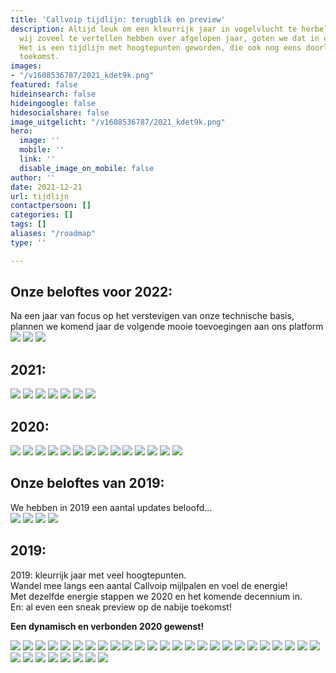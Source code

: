 ```yaml
---
title: 'Callvoip tijdlijn: terugblik en preview'
description: Altijd leuk om een kleurrijk jaar in vogelvlucht te herbeleven. Omdat
  wij zoveel te vertellen hebben over afgelopen jaar, goten we dat in een leuk jasje.
  Het is een tijdlijn met hoogtepunten geworden, die ook nog eens doorloopt in de
  toekomst.
images:
- "/v1608536787/2021_kdet9k.png"
featured: false
hideinsearch: false
hideingoogle: false
hidesocialshare: false
image_uitgelicht: "/v1608536787/2021_kdet9k.png"
hero:
  image: ''
  mobile: ''
  link: ''
  disable_image_on_mobile: false
author: ''
date: 2021-12-21
url: tijdlijn
contactpersoon: []
categories: []
tags: []
aliases: "/roadmap"
type: ''

---
```

<h2>Onze beloftes voor 2022:</h2>
Na een jaar van focus op het verstevigen van onze technische basis, plannen we komend jaar de volgende mooie toevoegingen aan ons platform
<img src="https://res.cloudinary.com/callvoip/image/upload/v1608537536/webcalls2_jac0f9.png">
<img src="https://res.cloudinary.com/callvoip/image/upload/v1608537761/phonebook_gqfked.png">
<img src="https://res.cloudinary.com/callvoip/image/upload/v1608537298/reportingcdr_yumnrk.png">
<h2>2021:</h2>
<img src="https://res.cloudinary.com/callvoip/image/upload/v1608046277/Onderhoud_vieirr.png">
<a target="_blank" href="https://www.callvoip.nl/nieuws/hybridewerken/"><img src="https://res.cloudinary.com/callvoip/image/upload/v1608046277/hybride_sls3ya.png"></a>
<a target="_blank" href="https://www.callvoip.nl/marketplace"><img src="https://res.cloudinary.com/callvoip/image/upload/v1608046277/Marketplace_mp4glx.png"></a>
<a target="_blank" href="https://www.callvoip.nl/qaller"><img src="https://res.cloudinary.com/callvoip/image/upload/v1608046277/qaller_update_gefcph.png"></a>
<a target="_blank" href="/overons/team/"><img src="https://res.cloudinary.com/callvoip/image/upload/v1608046277/arjan_k2gbop.png"></a>
<a target="_blank" href="https://www.callvoip.nl/interview-mark-minnaard-redcactus/"><img src="https://res.cloudinary.com/callvoip/image/upload/v1608046277/Redcactus_wsp0vt.png"></a>
<img src="https://res.cloudinary.com/callvoip/image/upload/v1608536787/2021_rzls03.png">
<h2>2020:</h2>
<a target="_blank" href="https://www.callvoip.nl/nieuws/webcalls/"><img src="https://res.cloudinary.com/callvoip/image/upload/v1608046277/Webcals_part_2_q4weh3.png"></a>
<a target="_blank" href="https://www.callvoip.nl/yealink-ruggedized-unboxing/"><img src="https://res.cloudinary.com/callvoip/image/upload/v1608046277/Ruggedized_rttbv6.png"></a>
<a target="_blank" href="https://www.callvoip.nl/overons/team/"><img src="https://res.cloudinary.com/callvoip/image/upload/v1608046277/Tom_qv6vhr.png"></a>
<a target="_blank" href="https://www.linkedin.com/feed/update/urn:li:activity:6698918835040382976"><img src="https://res.cloudinary.com/callvoip/image/upload/v1608046277/Waterloo_r2vxiq.png"></a>
<a target="_blank" href="https://www.callvoip.nl/callvoip-koppelt-met-microsoft-teams/"><img src="https://res.cloudinary.com/callvoip/image/upload/v1608046101/MS_Team_koppeling_bdpy7p.png"></a>
<a target="_blank" href="https://www.callvoip.nl/telefonie/functionaliteiten/yealink-meeting/"><img src="https://res.cloudinary.com/callvoip/image/upload/v1608046100/Yealink_Meeting_mzv9si.png"></a>
<a target="_blank" href="https://www.callvoip.nl/telefonie/functionaliteiten/crm-lookup/"><img src="https://res.cloudinary.com/callvoip/image/upload/v1608046099/CRM_Lookup_yytvmi.png"></a>
<a target="_blank" href="https://www.callvoip.nl/verbonden/"><img src="https://res.cloudinary.com/callvoip/image/upload/v1608046099/podcast_verbonden_ntaud4.png"></a>
<a target="_blank" href="https://www.callvoip.nl/nieuws/voip-oplossing-voor-startende-ondernemers-7-tips/"><img src="https://res.cloudinary.com/callvoip/image/upload/v1608046099/tips_ondernemers_shwfa7.png"></a>
<a target="_blank" href="https://www.callvoip.nl/nieuws/qaller-android-update-nu-beschikbaar/"><img src="https://res.cloudinary.com/callvoip/image/upload/v1608041909/Qaller_update_android_gvwkg6.png"></a>
<a target="_blank" href="https://www.callvoip.nl/nieuws/top-10-thuiswerk-tools-voor-zorgeloos-thuiswerken/"><img src="https://res.cloudinary.com/callvoip/image/upload/v1608041909/thuiswerk_vju3mx.png"></a>
<a target="_blank" href="https://www.callvoip.nl/nieuws/corona/"><img src="https://res.cloudinary.com/callvoip/image/upload/v1608041909/Corona_knvqla.png"></a>
<a target="_blank" href="https://www.callvoip.nl/carnaval/"><img src="https://res.cloudinary.com/callvoip/image/upload/v1608041909/Carnaval_ukwpxo.png"></a>
<a target="_blank" href="https://www.callvoip.nl/whatsapp-business-blog/"><img src="https://res.cloudinary.com/callvoip/image/upload/v1608043846/whatsapp_business_bgvzuo.png"></a>

<h2>Onze beloftes van 2019:</h2>

We hebben in 2019 een aantal updates beloofd...  
<a target="_blank" href="https://www.callvoip.nl/telefonie/functionaliteiten/webcalls/"><img src="https://res.cloudinary.com/callvoip/image/upload/v1608041909/Group_2_wsm4md.png"></a>
<a target="_blank" href="https://www.callvoip.nl/oplossingen/trunk/"><img src="https://res.cloudinary.com/callvoip/image/upload/v1608041909/Group_3_lgogxs.png"></a>
<a target="_blank" href="https://www.callvoip.nl/telefonie/functionaliteiten/wachtrij/"><img src="https://res.cloudinary.com/callvoip/image/upload/v1608041909/Group_4_ur6ta9.png"></a>
<a target="_blank" href="https://www.callvoip.nl/telefonie/functionaliteiten/2fa/"><img src="https://res.cloudinary.com/callvoip/image/upload/v1608041909/Group_1_krxxrg.png"></a>

<h2>2019:</h2>
2019: kleurrijk jaar met veel hoogtepunten.<br>
Wandel mee langs een aantal Callvoip mijlpalen en voel de energie!<br>
Met dezelfde energie stappen we 2020 en het komende decennium in. <br>
En: al even een sneak preview op de nabije toekomst!

<b>Een dynamisch en verbonden 2020 gewenst!</b>

[![](https://res.cloudinary.com/callvoip/image/upload/v1577778624/2fa_a8fctw.png)](https://www.callvoip.nl/ondersteuning/algemeen/nieuwsbrieven-overzicht/ "2FA")
[![](https://res.cloudinary.com/callvoip/image/upload/v1577778616/uc_vwp4mj.png)](https://www.callvoip.nl/ondersteuning/algemeen/nieuwsbrieven-overzicht/ "Bellen")
[![](https://res.cloudinary.com/callvoip/image/upload/v1577778604/yealink_eht5lc.png)](https://www.callvoip.nl/ondersteuning/algemeen/nieuwsbrieven-overzicht/ "Yealink")
[![](https://res.cloudinary.com/callvoip/image/upload/v1577778590/queue_ji33f7.png)](https://www.callvoip.nl/ondersteuning/algemeen/nieuwsbrieven-overzicht/ "Wachtrij")
[![](https://res.cloudinary.com/callvoip/image/upload/v1577778581/trunk_dzegj7.png)](https://www.callvoip.nl/ondersteuning/algemeen/nieuwsbrieven-overzicht/ "Trunk")
[![](https://res.cloudinary.com/callvoip/image/upload/v1577781063/2020_dqy2yo.png)](https://www.callvoip.nl/ondersteuning/algemeen/nieuwsbrieven-overzicht/ "2020")
[![](https://res.cloudinary.com/callvoip/image/upload/v1577778552/kerst_vv2uz9.png)](https://www.callvoip.nl/kerst-klant-verhaal-2019/ "Kerst Verhaal")
[![](https://res.cloudinary.com/callvoip/image/upload/v1577778539/mythen_rvjkgi.png)](https://www.callvoip.nl/5-mythen-over-voip/ "5 Mythen over VoIP")
![](https://res.cloudinary.com/callvoip/image/upload/v1577778523/forum_cgt9vq.png)
[![](https://res.cloudinary.com/callvoip/image/upload/v1577778513/promotie_ok1w92.png)](https://www.callvoip.nl/bezoek-ons-tijdens-de-promotiedagen2019/ "Promotiedagen")
![](https://res.cloudinary.com/callvoip/image/upload/v1577778501/billboard_vlbqtj.png)
![](https://res.cloudinary.com/callvoip/image/upload/v1577778485/tim2_ullxis.png)
[![](https://res.cloudinary.com/callvoip/image/upload/v1577778467/qaller3_zmkeji.png)](https://mailchi.mp/callvoip/sep19-nieuweqaller_callvoipdsl "Qaller 3.0")
![](https://res.cloudinary.com/callvoip/image/upload/v1577778410/roy_mernpa.png)
![](https://res.cloudinary.com/callvoip/image/upload/v1577778399/isdn_wtdmdf.png)
[![](https://res.cloudinary.com/callvoip/image/upload/v1577778387/site_woyxrm.png)](https://mailchi.mp/callvoip/sep19-nieuwewebsite "Nieuwe Website")
![](https://res.cloudinary.com/callvoip/image/upload/v1577778374/logo_l791lf.png)
![](https://res.cloudinary.com/callvoip/image/upload/v1577778360/tim_gebucs.png)
![](https://res.cloudinary.com/callvoip/image/upload/v1577778350/panasonic_ylmkv4.png)
![](https://res.cloudinary.com/callvoip/image/upload/v1577778338/doorverbindne_jyggpn.png)
![](https://res.cloudinary.com/callvoip/image/upload/v1577778324/id_tevflk.png)
![](https://res.cloudinary.com/callvoip/image/upload/v1577778307/monitor_iguchj.png)
[![](https://res.cloudinary.com/callvoip/image/upload/v1577778274/feature_paumvz.png)](https://www.simmpl.nl/downloads/Simmpl_feature-update_juli-2019.pdf "UC update")
[![](https://res.cloudinary.com/callvoip/image/upload/v1577778254/dion_ythvpt.png)](https://mailchi.mp/callvoip/simmpl-mei19 "Dion")
[![](https://res.cloudinary.com/callvoip/image/upload/v1577778232/6_k6ns08.png)](https://www.callvoip.nl/click-to-dial-van-nummer-naar-slimme-toepassingen/ "Click-to-Dial 1000")
[![](https://res.cloudinary.com/callvoip/image/upload/v1577778222/9_rebtgl.png)](https://mailchi.mp/callvoip/simmpl-april19 "Vamos 2.0")
[![](https://res.cloudinary.com/callvoip/image/upload/v1577778207/5_bkd2ty.png)](https://www.noordz.nl/2019/03/12/branded-we-maken-telefonie-leuk-en-gemakkelijk "Noordz")
![](https://res.cloudinary.com/callvoip/image/upload/v1577778188/8_fpzlzs.png)
![](https://res.cloudinary.com/callvoip/image/upload/v1577777994/Untitled-4_an71un.png)
![](https://res.cloudinary.com/callvoip/image/upload/v1577777972/7_ibpc9o.png)
[![](https://res.cloudinary.com/callvoip/image/upload/v1577777953/Untitled-3_ej7m4z.png)](https://www.callvoip.nl/simmpl-app-uitgelicht-geluid/ "Meldteksten")
[![](https://res.cloudinary.com/callvoip/image/upload/v1577777809/Untitled-2_ngjrbj.png)](https://www.callvoip.nl/voip-cti-koppelen-dat-het-een-lieve-lust-is/ "CTI")
![](https://res.cloudinary.com/callvoip/image/upload/v1577777786/Untitled-1_e1thpm.png)
